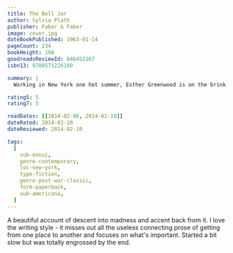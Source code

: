 ```yaml
---
title: The Bell Jar
author: Sylvia Plath
publisher: Faber & Faber
image: cover.jpg
dateBookPublished: 1963-01-14
pageCount: 234
bookHeight: 198
goodreadsReviewId: 846452167
isbn13: 9780571226160

summary: |
  Working in New York one hot summer, Esther Greenwood is on the brink of her future. Yet she is also on the edge of a darkness that makes her world increasingly unreal. In this vivid and unforgettable novel about the struggles of growing up, Esther's world shines through: the wide-eyed country girls, her crazed men-friends, hot dinner dances and nights in New York, and a slow slide into breakdown. —back cover

rating5: 5
rating7: 5

readDates: [[2014-02-06, 2014-02-10]]
dateRated: 2014-02-10
dateReviewed: 2014-02-10

tags:
  [
    sub-ennui,
    genre-contemporary,
    loc-new-york,
    type-fiction,
    genre-post-war-classic,
    form-paperback,
    sub-americana,
  ]
---
```


A beautiful account of descent into madness and accent back from it. I love the writing style - it misses out all the useless connecting prose of getting from one place to another and focuses on what's important. Started a bit slow but was totally engrossed by the end.
